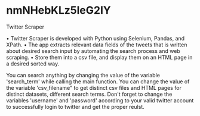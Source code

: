 # nmNHebKLz5leG2IY
Twitter Scraper

• Twitter Scraper is developed with Python using Selenium, Pandas, and XPath.
• The app extracts relevant data fields of the tweets that is written about
desired search input by automating the search process and web scraping.
• Store them into a csv file, and display them on an HTML page in a desired
sorted way.

You can search anything by changing the value of the variable 'search_term' while calling the main function. 
You can change the value of the variable 'csv_filename" to get distinct csv files and HTML pages for distinct datasets, different search terms.
Don't forget to change the variables 'username' and 'password' according to your valid twitter account to successfully login to twitter and get the proper reulst. 
